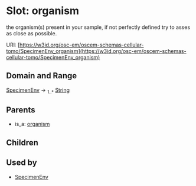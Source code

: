 
# Slot: organism

the organism(s) present in your sample, if not perfectly defined try to asses as close as possible.

URI: [https://w3id.org/osc-em/oscem-schemas-cellular-tomo/SpecimenEnv_organism](https://w3id.org/osc-em/oscem-schemas-cellular-tomo/SpecimenEnv_organism)


## Domain and Range

[SpecimenEnv](SpecimenEnv.md) &#8594;  <sub>1..\*</sub> [String](types/String.md)

## Parents

 *  is_a: [organism](organism.md)

## Children


## Used by

 * [SpecimenEnv](SpecimenEnv.md)
